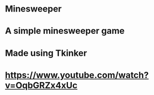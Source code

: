 # Minesweeper

# A simple minesweeper game
# Made using Tkinker

# https://www.youtube.com/watch?v=OqbGRZx4xUc
